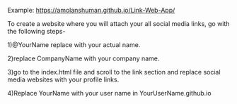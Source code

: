 Example: https://amolanshuman.github.io/Link-Web-App/

To create a website where you will attach your all social media links, go with the following steps-

1)@YourName replace with your actual name.

2)replace CompanyName with your company name.

3)go to the index.html file and scroll to the link section and replace social media websites with your profile links.

4)Replace YourName with your user name in YourUserName.github.io

